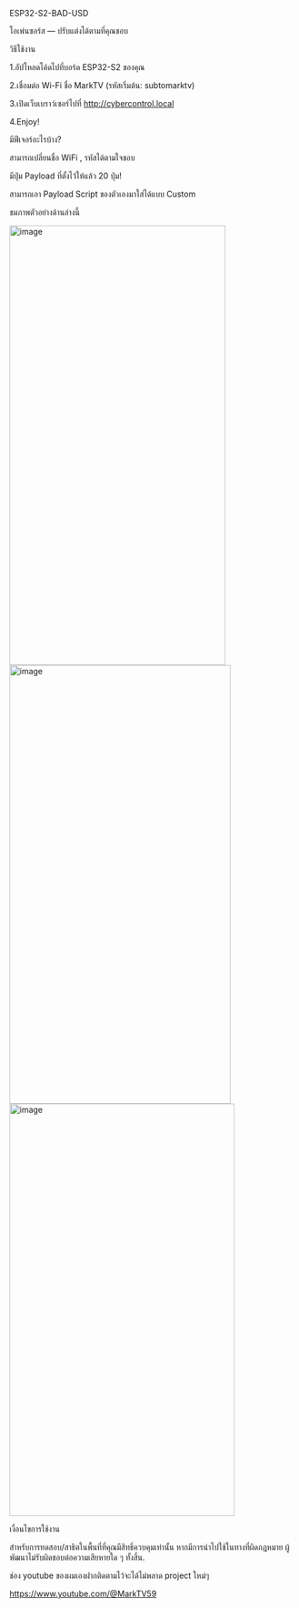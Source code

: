 ESP32-S2-BAD-USD

โอเพ่นซอร์ส — ปรับแต่งได้ตามที่คุณชอบ

วิธีใช้งาน

1.อัปโหลดโค้ดไปที่บอร์ด ESP32-S2 ของคุณ

2.เชื่อมต่อ Wi-Fi ชื่อ MarkTV (รหัสเริ่มต้น: subtomarktv)

3.เปิดเว็บเบราว์เซอร์ไปที่ http://cybercontrol.local

4.Enjoy!

มีฟีเจอร์อะไรบ้าง?

สามารถเปลี่ยนชื่อ WiFi , รหัสได้ตามใจชอบ

มีปุ่ม Payload ที่ตั้งไว้ให้แล้ว 20 ปุ่ม!

สามารถเอา Payload Script ของตัวเองมาใส่ได้แบบ Custom

ชมภาพตัวอย่างด้านล่างนี้

<img width="380" height="773" alt="image" src="https://github.com/user-attachments/assets/600baf37-21f8-4455-81f0-bb1212671eb9" />

<img width="389" height="771" alt="image" src="https://github.com/user-attachments/assets/35e1d208-9b9f-495e-9db8-b7557204fbcd" />

<img width="396" height="725" alt="image" src="https://github.com/user-attachments/assets/417618a6-ff43-4117-8715-e3d648ba5246" />


เงื่อนไขการใช้งาน

สำหรับการทดสอบ/สาธิตในพื้นที่ที่คุณมีสิทธิ์ควบคุมเท่านั้น หากมีการนำไปใช้ในทางที่ผิดกฎหมาย ผู้พัฒนาไม่รับผิดชอบต่อความเสียหายใด ๆ ทั้งสิ้น.


ช่อง youtube ของผมเองฝากติดตามไว้จะได้ไม่พลาด project ใหม่ๆ

https://www.youtube.com/@MarkTV59
